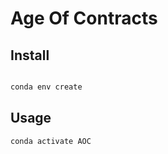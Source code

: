 # Age Of Contracts

## Install

```bash

conda env create

```

## Usage

```bash
conda activate AOC
```
